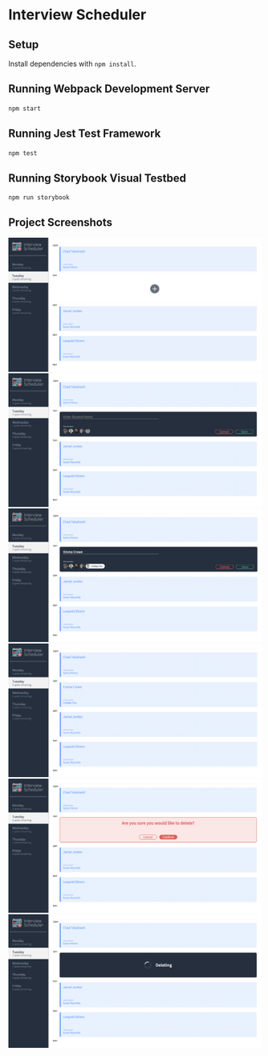 # Interview Scheduler

## Setup

Install dependencies with `npm install`.

## Running Webpack Development Server

```sh
npm start
```

## Running Jest Test Framework

```sh
npm test
```

## Running Storybook Visual Testbed

```sh
npm run storybook
```
## Project Screenshots

!["View of Appointments Page"](https://github.com/sawrrawr/interview-scheduler/blob/master/docs/showingAppointments.png?raw=true)
!["Form for Adding Appointment"](https://github.com/sawrrawr/interview-scheduler/blob/master/docs/appointmentForm.png?raw=true)
!["New Appointment"](https://github.com/sawrrawr/interview-scheduler/blob/master/docs/addAppointment.png?raw=true)
!["New Appointment Added"](https://github.com/sawrrawr/interview-scheduler/blob/master/docs/newAppointmentAdded.png?raw=true)
!["Deleting Confirmation"](https://github.com/sawrrawr/interview-scheduler/blob/master/docs/deleteConfirmation.png?raw=true)
!["Deleting in Progress"](https://github.com/sawrrawr/interview-scheduler/blob/master/docs/deletingAppointment.png?raw=true)